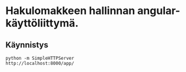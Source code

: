 
# Hakulomakkeen hallinnan angular-käyttöliittymä.


## Käynnistys 

    python -m SimpleHTTPServer
    http://localhost:8000/app/
